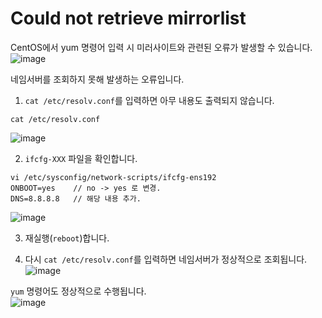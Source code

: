 # Could not retrieve mirrorlist

CentOS에서 yum 명령어 입력 시 미러사이트와 관련된 오류가 발생할 수 있습니다.   
![image](https://user-images.githubusercontent.com/43658658/151123583-a320ed2b-5f31-4ff5-a226-cb1d022897dc.png)

네임서버를 조회하지 못해 발생하는 오류입니다.

1. `cat /etc/resolv.conf`를 입력하면 아무 내용도 출력되지 않습니다.   
```
cat /etc/resolv.conf

```   
![image](https://user-images.githubusercontent.com/43658658/151125913-28326652-cd2d-4795-a65d-c5266a7445cd.png)

2. `ifcfg-XXX` 파일을 확인합니다.   
```
vi /etc/sysconfig/network-scripts/ifcfg-ens192
ONBOOT=yes    // no -> yes 로 변경.
DNS=8.8.8.8   // 해당 내용 추가.
```   
![image](https://user-images.githubusercontent.com/43658658/151126080-01641f37-a25c-4fa3-b986-784e8dc83166.png)

3. 재실행(`reboot`)합니다.

4. 다시 `cat /etc/resolv.conf`를 입력하면 네임서버가 정상적으로 조회됩니다.     
![image](https://user-images.githubusercontent.com/43658658/151126218-847b8194-c22f-4160-85a5-95ae97149b43.png)

`yum` 명령어도 정상적으로 수행됩니다.   
![image](https://user-images.githubusercontent.com/43658658/151126302-d6402247-2dac-4b18-b726-257781e85a6a.png)
